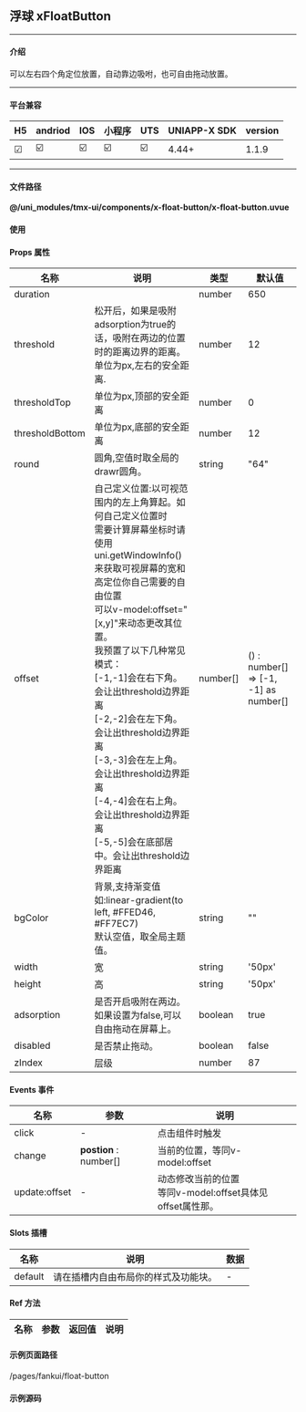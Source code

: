 
## 浮球 xFloatButton

***

#### 介绍

可以左右四个角定位放置，自动靠边吸咐，也可自由拖动放置。

***

#### 平台兼容

| H5 | andriod | IOS | 小程序 | UTS | UNIAPP-X SDK | version |
| --- | --- | --- | --- | --- | --- | --- |
| ☑ | ☑️ | ☑️ | ☑️ | ☑️ | 4.44+ | 1.1.9 |

***

#### 文件路径

**@/uni_modules/tmx-ui/components/x-float-button/x-float-button.uvue**

#### 使用

<x-float-button></x-float-button>

#### Props 属性

| 名称 | 说明 | 类型 | 默认值 |
| ------ | ---- | ---- | ---- |
| duration |  | number | 650 |
| threshold | 松开后，如果是吸附adsorption为true的话，吸附在两边的位置时的距离边界的距离。<br>单位为px,左右的安全距离. | number | 12 |
| thresholdTop | 单位为px,顶部的安全距离 | number | 0 |
| thresholdBottom | 单位为px,底部的安全距离 | number | 12 |
| round | 圆角,空值时取全局的drawr圆角。 | string | "64" |
| offset | 自己定义位置:以可视范围内的左上角算起。如何自己定义位置时<br>需要计算屏幕坐标时请使用uni.getWindowInfo()<br>来获取可视屏幕的宽和高定位你自己需要的自由位置<br>可以v-model:offset="[x,y]"来动态更改其位置。<br>我预置了以下几种常见模式：<br>[-1,-1]会在右下角。会让出threshold边界距离<br>[-2,-2]会在左下角。会让出threshold边界距离<br>[-3,-3]会在左上角。会让出threshold边界距离<br>[-4,-4]会在右上角。会让出threshold边界距离<br>[-5,-5]会在底部居中。会让出threshold边界距离 | number[] | () : number[] => [-1, -1] as number[] |
| bgColor | 背景,支持渐变值如:linear-gradient(to left, #FFED46, #FF7EC7)<br>默认空值，取全局主题值。 | string | "" |
| width | 宽 | string | '50px' |
| height | 高 | string | '50px' |
| adsorption | 是否开启吸附在两边。<br>如果设置为false,可以自由拖动在屏幕上。 | boolean | true |
| disabled | 是否禁止拖动。 | boolean | false |
| zIndex | 层级 | number | 87 |



#### Events 事件

| 名称 | 参数 | 说明 |
| ------ | ---- | ---- |
| click | - | 点击组件时触发 |
| change | **postion** : number[] | 当前的位置，等同v-model:offset |
| update:offset | - | 动态修改当前的位置<br>等同v-model:offset具体见offset属性那。 |


#### Slots 插槽

| 名称 | 说明 | 数据 |
| ------ | ---- | ---- |
| default | 请在插槽内自由布局你的样式及功能块。 | - |


#### Ref 方法

| 名称 | 参数 | 返回值 | 说明 |
| ------ | ---- | ---- | ---- |


#### 示例页面路径

/pages/fankui/float-button

#### 示例源码

<template>
	<!-- #ifdef APP -->
	<scroll-view style="flex:1">
	<!-- #endif -->
	<!-- #ifdef MP-WEIXIN -->
	<page-meta :page-style="`background-color:${xThemeConfigBgColor}`">
		<navigation-bar :background-color="xThemeConfigNavBgColor" :front-color="xThemeConfigNavFontColor"></navigation-bar>
	</page-meta>
	<!-- #endif -->
		<x-sheet>
			<x-text font-size="18" class=" text-weight-b mb-8">浮球 FloatButton</x-text>
			<x-text color="#999999">
				提供自由拖动，吸附功能，预设四个位置，请参阅文档。
			</x-text>
		</x-sheet>
		<x-sheet>
			<x-text font-size="18" class=" text-weight-b mb-8">双向绑定位置</x-text>
			<x-text color="#999999">
				请拖动橙色自由球：{{offsets.join(",")}}
			</x-text>
		</x-sheet>
		<x-float-button>
			<view class="flex flex-center" style="width:100%;height:100%">
				<x-icon color="white" font-size="30" name="phone-fill"></x-icon>
			</view>
		</x-float-button>
		<x-float-button bg-color="success" :offset="[-2,-2]">
			<view class="flex flex-center" style="width:100%;height:100%">
				<x-icon color="white" font-size="30" name="bluetooth-line"></x-icon>
			</view>
		</x-float-button>
		<x-float-button :disabled="true" bg-color="linear-gradient(to left, #FFED46, #FF7EC7)" :offset="[-5,-5]">
			<view class="flex flex-center" style="width:100%;height:100%">
				<x-icon color="white" font-size="30" name="forbid-line"></x-icon>
			</view>
		</x-float-button>
		<x-float-button @click="onclik" bg-color="error" :offset="[-3,-3]">
			<view class="flex flex-center" style="width:100%;height:100%">
				<x-icon color="white" font-size="30" name="add-line"></x-icon>
			</view>
		</x-float-button>
		<x-float-button :adsorption="false" bg-color="danger" :offset="[-4, -4]" @change="moveChange">
			<view class="flex flex-center" style="width:100%;height:100%">
				<x-icon color="white" font-size="30" name="sketching"></x-icon>
			</view>
		</x-float-button>
	<!-- #ifdef APP -->
	</scroll-view>
	<!-- #endif -->
</template>

<script>
	export default {
		data() {
			return {
				offsets: [] as number[]
			};
		},
		methods:{
			onclik(){
				console.log('click')
			},
			moveChange(xy:number[]){
				// this.offsets = xy;
			}
		}
	}
</script>

<style lang="scss">

</style>
		
